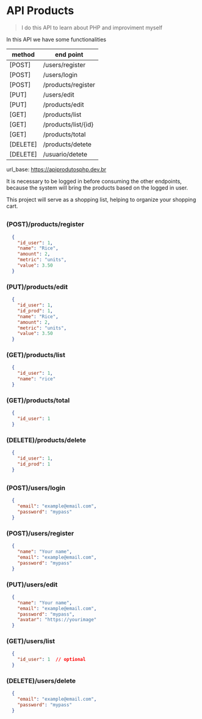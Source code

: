 # API Products

> I do this API to learn about PHP
> and improviment myself

In this API we have some functionalities

| method | end point          |
|--------|--------------------|
| [POST] | /users/register    | 
| [POST] | /users/login       |
| [POST] | /products/register |
| [PUT]  | /users/edit        |
| [PUT]  | /products/edit     |
| [GET]  | /products/list     |
| [GET]  | /products/list/{id}|
| [GET]  | /products/total    |
| [DELETE] | /products/detete |
| [DELETE] | /usuario/detete  |

url_base: https://apiprodutosphp.dev.br

It is necessary to be logged in before consuming the other endpoints,
because the system will bring the products based on the logged in user.

This project will serve as a shopping list,
helping to organize your shopping cart.

## 

### **(POST)/products/register**
```json 
  {
    "id_user": 1,     
    "name": "Rice",
    "amount": 2,      
    "metric": "units",
    "value": 3.50     
  }
```

### **(PUT)/products/edit**
```json 
  {
    "id_user": 1,    
    "id_prod": 1,   
    "name": "Rice",  
    "amount": 2,      
    "metric": "units",
    "value": 3.50    
  }
```

### **(GET)/products/list**
```json 
  {
    "id_user": 1, 
    "name": "rice"   
  }
```

### **(GET)/products/total**
```json 
  {
    "id_user": 1  
  }
```

### **(DELETE)/products/delete**
```json 
  {
    "id_user": 1,  
    "id_prod": 1  
  }
```

##

### **(POST)/users/login**
```json 
  {
    "email": "example@email.com", 
    "password": "mypass"          
  }
```

### **(POST)/users/register**
```json 
  {
    "name": "Your name",          
    "email": "example@email.com",
    "password": "mypass"          
  }
```

### **(PUT)/users/edit**
```json 
  {
    "name": "Your name",           
    "email": "example@email.com",  
    "password": "mypass",         
    "avatar": "https://yourimage" 
  }
```

### **(GET)/users/list**
```json 
  {
    "id_user": 1  // optional
  }
```

### **(DELETE)/users/delete**
```json 
  {
    "email": "example@email.com",
    "password": "mypass"
  }
```
